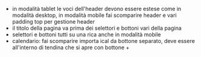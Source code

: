 - in modalità tablet le voci dell'header devono essere estese come in modalità desktop, in modalità mobile fai scomparire header e vari padding top per gestione header
- il titolo della pagina va prima dei selettori e bottoni vari della pagina
- selettori e bottoni tutti su una rica anche in modalità mobile
- calendario: fai scomparire importa ical da bottone separato, deve essere all'interno di tendina che si apre con bottone +

